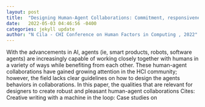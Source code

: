 ```yaml
---
layout: post
title:  "Designing Human-Agent Collaborations: Commitment, responsiveness, and support"
date:   2022-05-03 04:46:56 -0400
categories: jekyll update
author: "N Cila - CHI Conference on Human Factors in Computing , 2022"
---
```

With the advancements in AI, agents (ie, smart products, robots, software agents) are increasingly capable of working closely together with humans in a variety of ways while benefiting from each other. These human-agent collaborations have gained growing attention in the HCI community; however, the field lacks clear guidelines on how to design the agents  behaviors in collaborations. In this paper, the qualities that are relevant for designers to create robust and pleasant human-agent collaborations Cites: Creative writing with a machine in the loop: Case studies on